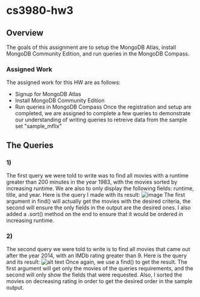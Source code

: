 # cs3980-hw3

## Overview

The goals of this assignment are to setup the MongoDB Atlas, install MongoDB Community Edition, and run queries in the MongoDB Compass.

### Assigned Work

The assigned work for this HW are as follows:

- Signup for MongoDB Atlas
- Install MongoDB Community Edition
- Run queries in MongoDB Compass
  Once the registration and setup are completed, we are assigned to complete a few queries to demonstrate our understanding of writing queries to retreive data from the sample set "sample_mflix"

## The Queries

### 1)

The first query we were told to write was to find all movies with a runtime greater than 200 minutes in the year 1983, with the movies sorted by increasing runtime. We are also to only display the following fields: runtime, title, and year.
Here is the query I made with its result:
![image](https://github.com/user-attachments/assets/908ab370-317b-4b19-a091-20e0e6c1ce10)
The first argument in find() will actually get the movies with the desired criteria, the second will ensure the only fields in the output are the desired ones. I also added a .sort() method on the end to ensure that it would be ordered in increasing runtime.

### 2)

The second query we were told to write is to find all movies that came out after the year 2014, with an IMDb rating greater than 9.
Here is the query and its result:
![alt text](image.png)
Once again, we use a find() to get the result. The first argument will get only the movies of the queries requirements, and the second will only show the fields that were requested. Also, I sorted the movies on decreasing rating in order to get the desired order in the sample output.
